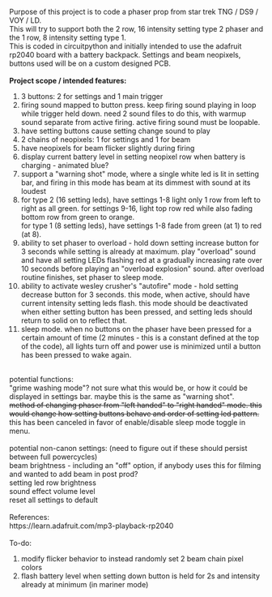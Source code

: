 Purpose of this project is to code a phaser prop from star trek TNG / DS9 / VOY / LD.<br>
This will try to support both the 2 row, 16 intensity setting type 2 phaser and the 1 row, 8 intensity setting type 1.<br>
This is coded in circuitpython and initially intended to use the adafruit rp2040 board with a battery backpack. Settings and beam neopixels, buttons used will be on a custom designed PCB.
<br><br>
<strong>Project scope / intended features:</strong><br>
<ol>
	<li>
3 buttons: 2 for settings and 1 main trigger</li>
<li>firing sound mapped to button press. keep firing sound playing in loop while trigger held down.  need 2 sound files to do this, with warmup sound separate from active firing.  active firing sound must be loopable.</li>
<li>have setting buttons cause setting change sound to play</li>
<li>2 chains of neopixels: 1 for settings and 1 for beam</li>
<li>have neopixels for beam flicker slightly during firing</li>
<li>display current battery level in setting neopixel row when battery is charging - animated blue?</li>
<li>support a "warning shot" mode, where a single white led is lit in setting bar, and firing in this mode has beam at its dimmest with sound at its loudest</li>
<li>for type 2 (16 setting leds), have settings 1-8 light only 1 row from left to right as all green. for settings 9-16, light top row red while also fading bottom row from green to orange.<br>
	for type 1 (8 setting leds), have settings 1-8 fade from green (at 1) to red (at 8).</li>
<li>ability to set phaser to overload - hold down setting increase button for 3 seconds while setting is already at maximum. play "overload" sound and have all setting LEDs flashing red at a gradually increasing rate over 10 seconds before playing an "overload explosion" sound. after overload routine finishes, set phaser to sleep mode.</li>
<li>ability to activate wesley crusher's "autofire" mode - hold setting decrease button for 3 seconds.  this mode, when active, should have current intensity setting leds flash. this mode should be deactivated when either setting button has been pressed, and setting leds should return to solid on to reflect that.</li>
<li>sleep mode. when no buttons on the phaser have been pressed for a certain amount of time (2 minutes - this is a constant defined at the top of the code), all lights turn off and power use is minimized until a button has been pressed to wake again.</li>
</ol><br>
potential functions:<br>
"grime washing mode"?  not sure what this would be, or how it could be displayed in settings bar. maybe this is the same as "warning shot".<br>
<strike>method of changing phaser from "left handed" to "right handed" mode.  this would change how setting buttons behave and order of setting led pattern.</strike> this has been canceled in favor of enable/disable sleep mode toggle in menu.<br>
<br>
potential non-canon settings: (need to figure out if these should persist between full powercycles)<br>
beam brightness - including an "off" option, if anybody uses this for filming and wanted to add beam in post prod?<br>
setting led row brightness<br>
sound effect volume level<br>
reset all settings to default<br>
<br>References:<br>
https://learn.adafruit.com/mp3-playback-rp2040
<br>
<br>
To-do:
<ol>
<li>
modify flicker behavior to instead randomly set 2 beam chain pixel colors
</li>
<li>
flash battery level when setting down button is held for 2s and intensity already at minimum (in mariner mode)
</li>
</ol>
